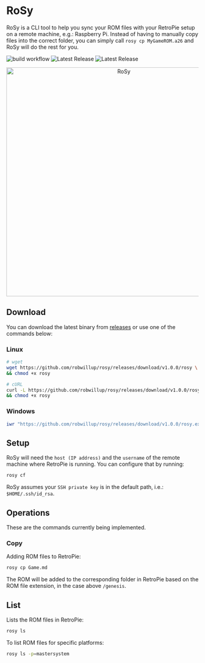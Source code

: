 # RoSy

RoSy is a CLI tool to help you sync your ROM files with your RetroPie setup
on a remote machine, e.g.: Raspberry Pi.
Instead of having to manually copy files into the correct folder, you can simply
call `rosy cp MyGameROM.a26` and RoSy will do the rest for you.

![build workflow](https://github.com/robwillup/rosy/actions/workflows/build.yml/badge.svg)
![Latest Release](https://img.shields.io/github/v/release/robwillup/rosy?label=Rosy%20(Linux%20binary)&sort=semver)
![Latest Release](https://img.shields.io/github/v/release/robwillup/rosy?label=Rosy%20(Windows%20binary)&sort=semver)

<div align="center">
    <img
        src="https://repository-images.githubusercontent.com/709978523/5298bcc2-e191-46a5-a5f7-1bda2c7f8075"
        alt="RoSy" style="width: 600px;"/>
</div>

## Download

You can download the latest binary from [releases](https://github.com/robwillup/rosy/releases)
or use one of the commands below:

### Linux

```bash
# wget
wget https://github.com/robwillup/rosy/releases/download/v1.0.0/rosy \
&& chmod +x rosy
```

```bash
# cURL
curl -L https://github.com/robwillup/rosy/releases/download/v1.0.0/rosy -o rosy \
&& chmod +x rosy
```

### Windows

```powershell
iwr "https://github.com/robwillup/rosy/releases/download/v1.0.0/rosy.exe" -o "rosy.exe"
```

## Setup

RoSy will need the `host (IP address)` and the `username` of the remote machine
where RetroPie is running. You can configure that by running:

```bash
rosy cf
```

RoSy assumes your `SSH private key` is in the default path, i.e.: `$HOME/.ssh/id_rsa`.

## Operations

These are the commands currently being implemented.

### Copy

Adding ROM files to RetroPie:

```bash
rosy cp Game.md
```

The ROM will be added to the corresponding folder in RetroPie based on
the ROM file extension, in the case above `/genesis`.

## List

Lists the ROM files in RetroPie:

```bash
rosy ls
```

To list ROM files for specific platforms:

```bash
rosy ls -p=mastersystem
```
